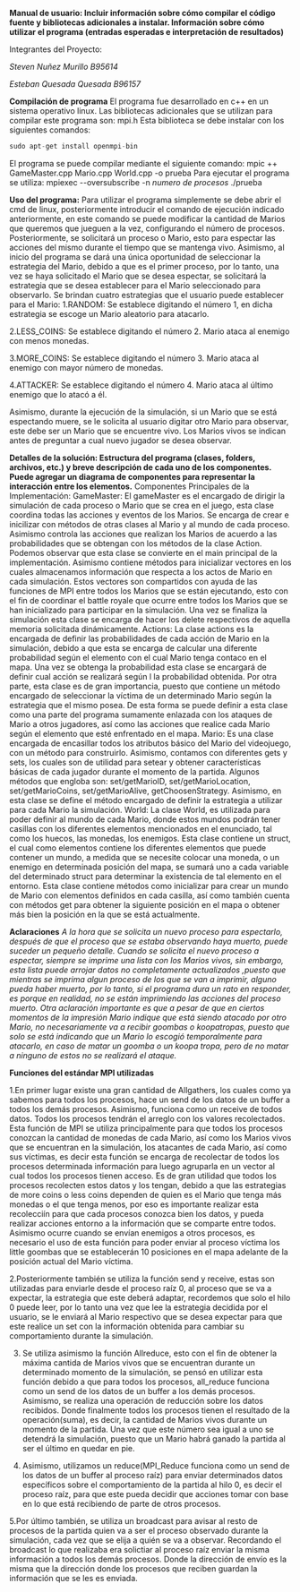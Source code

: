 **Manual de usuario: Incluir información sobre cómo compilar el código fuente y bibliotecas adicionales a instalar. Información sobre cómo utilizar el programa (entradas esperadas e interpretación de resultados)**

Integrantes del Proyecto:

*Steven Nuñez Murillo B95614*

*Esteban Quesada Quesada B96157*

**Compilación de programa**
El programa fue desarrollado en c++ en un sistema operativo linux.
Las bibliotecas adicionales que se utilizan para compilar este programa son: mpi.h
Esta biblioteca se debe instalar con los siguientes comandos:

```c
sudo apt-get install openmpi-bin
```

El programa se puede compilar mediante el siguiente comando: mpic ++ GameMaster.cpp Mario.cpp World.cpp -o prueba
Para ejecutar el programa se utiliza: mpiexec --oversubscribe -n *numero de procesos* ./prueba

**Uso del programa:**
Para utilizar el programa simplemente se debe abrir el cmd de linux, posteriormente introducir el comando de ejecución indicado anteriormente, en este comando se puede modificar 
la cantidad de Marios que queremos que jueguen a la vez, configurando el número de procesos. Posteriormente, se solicitará un proceso o Mario, esto para espectar las acciones del 
mismo durante el tiempo que se mantenga vivo. Asimismo, al inicio del programa se dará una única oportunidad de seleccionar la estrategia del Mario, debido a que es el primer 
proceso, por lo tanto, una vez se haya solicitado el Mario que se desea espectar, se solicitará la estrategia que se desea establecer para el Mario seleccionado para observarlo.
Se brindan cuatro estrategias que el usuario puede establecer para el Mario:
1.RANDOM: Se establece digitando el número 1, en dicha estrategia se escoge un Mario aleatorio para atacarlo.

2.LESS_COINS: Se establece digitando el número 2. Mario ataca al enemigo con menos monedas.

3.MORE_COINS: Se establece digitando el número 3. Mario ataca al enemigo con mayor número de monedas.

4.ATTACKER: Se establece digitando el número 4. Mario ataca al último enemigo que lo atacó a él.

Asimismo, durante la ejecución de la simulación, si un Mario que se está espectando muere, se le solicita al usuario digitar otro Mario para observar, este debe ser un Mario que 
se encuentre vivo. Los Marios vivos se indican antes de preguntar a cual nuevo jugador se desea observar.

**Detalles de la solución: Estructura del programa (clases, folders, archivos, etc.) y breve descripción de cada uno de los componentes. Puede agregar un diagrama de componentes 
para representar la interacción entre los elementos.**
Componentes Principales de la Implementación:
GameMaster: El gameMaster es el encargado de dirigir la simulación de cada proceso o Mario que se crea en el juego, esta clase coordina todas las acciones y eventos de los 
Marios. Se encarga de crear e inicilizar con métodos de otras clases al Mario y al mundo de cada proceso. Asimismo controla las acciones que realizan los Marios de acuerdo a 
las probabilidades que se obtengan con los métodos de la clase Action. Podemos observar que esta clase se convierte en el main principal de la implementación. Asimismo contiene
métodos para inicializar vectores en los cuales almacenamos información que respecta a los actos de Mario en cada simulación. Estos vectores son compartidos con ayuda de las 
funciones de MPI entre todos los Marios que se están ejecutando, esto con el fin de coordinar el battle royale que ocurre entre todos los Marios que se han inicializado para
participar en la simulación. Una vez se finaliza la simulación esta clase se encarga de hacer los delete respectivos de aquella memoria solicitada dinámicamente.
Actions: La clase actions es la encargada de definir las probabilidades de cada acción de Mario en la simulación, debido a que esta se encarga de calcular una diferente 
probabilidad según el elemento con el cual Mario tenga contaco en el mapa. Una vez se obtenga la probabilidad esta clase se encargará de definir cual acción se realizará según l
la probabilidad obtenida. Por otra parte, esta clase es de gran importancia, puesto que contiene un método encargado de seleccionar la víctima de un determinado Mario según la 
estrategia que el mismo posea. De esta forma se puede definir a esta clase como una parte del programa sumamente enlazada con los ataques de Mario a otros jugadores, así como 
las acciones que realice cada Mario según el elemento que esté enfrentado en el mapa.
Mario: Es una clase encargada de encasillar todos los atributos básico del Mario del videojuego, con un método para construirlo. Asimismo, contamos con diferentes gets y sets, 
los cuales son de utilidad para setear y obtener características básicas de cada jugador durante el momento de la partida. Algunos métodos que engloba son: set/getMarioID, 
set/getMarioLocation, set/getMarioCoins, set/getMarioAlive, getChoosenStrategy. Asimismo, en esta clase se define el método encargado de definir la estrategia a utilizar para 
cada Mario la simulación.
World: La clase World, es utilizada para poder definir al mundo de cada Mario, donde estos mundos podrán tener casillas con los diferentes elementos mencionados en el enunciado, 
tal como los huecos, las monedas, los enemigos. Esta clase contiene un struct, el cual como elementos contiene los diferentes elementos que puede contener un mundo, a medida que 
se necesite colocar una moneda, o un enemigo en determinada posición del mapa, se sumará uno a cada variable del determinado struct para determinar la existencia de tal 
elemento en el entorno. Esta clase contiene métodos como inicializar para crear un mundo de Mario con elementos definidos en cada casilla, así como también cuenta con métodos 
get para obtener la siguiente posición en el mapa o obtener más bien la posición en la que se está actualmente.

**Aclaraciones**
*A la hora que se solicita un nuevo proceso para espectarlo, después de que el proceso que se estaba observando haya muerto, puede suceder un pequeño detalle. Cuando
se solicita el nuevo proceso a espectar, siempre se imprime una lista con los Marios vivos, sin embargo, esta lista puede arrojar datos no completamente actualizados
,puesto que mientras se imprima algun proceso de los que se van a imprimir, alguno pueda haber muerto, por lo tanto, si el programa dura un rato en responder, es porque en 
realidad, no se están imprimiendo las acciones del proceso muerto. Otra aclaración importante es que a pesar de que en ciertos momentos de la impresión Mario indique que está siendo atacado por otro Mario, no necesariamente va a recibir goombas o koopatropas, puesto que solo se está indicando que un Mario lo escogió temporalmente para atacarlo, en caso de matar un goomba o un koopa tropa, pero de no matar a ninguno de estos no se realizará el ataque.*

**Funciones del estándar MPI utilizadas**

1.En primer lugar existe una gran cantidad de Allgathers, los cuales como ya sabemos para todos los procesos, hace un send de los datos de un buffer a todos los demás procesos. 
Asimismo, funciona como un receive de todos datos. Todos los procesos tendrán el arreglo con los valores recolectados. Esta función de MPI se utiliza principalmente para que 
todos los procesos conozcan la cantidad de monedas de cada Mario, así como los Marios vivos que se encuentran en la simulación, los atacantes de cada Mario, así como sus 
víctimas, es decir esta función se encarga de recolectar de todos los procesos determinada información para luego agruparla en un vector al cual todos los procesos tienen 
acceso. Es de gran utilidad que todos los procesos recolecten estos datos y los tengan, debido a que las estrategias de more coins o less coins dependen de quien es el Mario que
tenga más monedas o el que tenga menos, por eso es importante realizar esta recolecciín para que cada procesos conozca bien los datos, y pueda realizar acciones entorno a la
información que se comparte entre todos. Asimismo ocurre cuando se envían enemigos a otros procesos, es necesario el uso de esta función para poder enviar al proceso víctima
los little goombas que se establecerán 10 posiciones en el mapa adelante de la posición actual del Mario víctima.

2.Posteriormente también se utiliza la función send y receive, estas son utilizadas para enviarle desde el proceso raíz 0, al proceso que se va a expectar, la estrategia que 
este deberá adaptar, recordemos que solo el hilo 0 puede leer, por lo tanto una vez que lee la estrategia decidida por el usuario, se le enviará al Mario respectivo que se desea
expectar para que este realice un set con la información obtenida para cambiar su comportamiento durante la simulación.

3. Se utiliza asimismo la función Allreduce, esto con el fin de obtener la máxima cantida de Marios vivos que se encuentran durante un determinado momento de la simulación, se 
pensó en utilizar esta función debido a que para todos los procesos, all_reduce funciona como un send de los datos de un buffer a los demás procesos. Asimismo, se realiza una 
operación de reducción sobre los datos recibidos. Donde finalmente todos los procesos tienen el resultado de la operación(suma), es decir, la cantidad de Marios vivos durante un 
momento de la partida. Una vez que este número sea igual a uno se detendrá la simulación, puesto que un Mario habrá ganado la partida al ser el último en quedar en pie.

4. Asimismo, utilizamos un reduce(MPI_Reduce funciona como un send de los datos de un buffer al proceso raíz) para enviar determinados datos específicos sobre el comportamiento 
de la partida al hilo 0, es decir el proceso raíz, para que este pueda decidir que acciones tomar con base en lo que está recibiendo de parte de otros procesos.

5.Por último también, se utiliza un broadcast para avisar al resto de procesos de la partida quien va a ser el proceso observado durante la simulación, cada vez que se elija a 
quién se va a observar. Recordando el broadcast lo que realizaba era solictiar al proceso raíz enviar la misma información a todos los demás procesos. Donde la dirección de envío
es la misma que la dirección donde los procesos que reciben guardan la información que se les es enviada.

